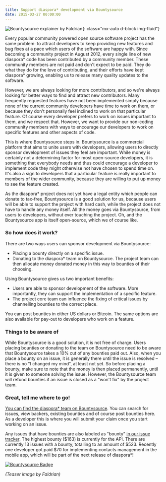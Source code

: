 ```yaml
---
title: Support diaspora* development via Bountysource
date: 2015-03-27 00:00:00
---
```


![Bountysource explainer by Faldrian](<%= static_url("blog/2015-03-27/diaspora_bountysource.png") %>){: class="mx-auto d-block img-fluid"}

Every popular community powered open source software project has the same problem: to attract developers to keep providing new features and bug fixes at a pace which users of the software are happy with. Since becoming a community project in August 2012, every single line of  new diaspora* code has been contributed by a community member. These community members are not paid and don't expect to be paid. They do what they do for the love of contributing, and their efforts have kept diaspora* growing, enabling us to release many quality updates to the software.

However, we are always looking for more contributors, and so we're always looking for better ways to find and attract new contributors. Many frequently requested features have not been implemented simply because none of the current community developers have time to work on them, or because they don't personally feel inclined to work on that particular feature. Of course every developer prefers to work on issues important to them, and we respect that. However, we want to provide our non-coding community members with ways to encourage our developers to work on specific features and other aspects of code.

This is where Bountysource steps in. Bountysource is a commercial platform that aims to unite users with developers, allowing users to directly sponsor development of issues they feel are important. While money is certainly not a determining factor for most open-source developers, it is something that everybody needs and thus could encourage a developer to implement code they might otherwise not have chosen to spend time on. It's also a sign to developers that a particular feature is really important to members of the wider community, because they are willing to put up money to see the feature created.

As the diaspora* project does not yet have a legal entity which people can donate to tax-free, Bountysource is a good solution for us, because users will be able to support the project with hard cash, while the project does not have to handle any money itself. All the money goes via Bountysource, from users to developers, without ever touching the project. Oh, and the Bountysource app is itself open-source, which we of course like.

### So how does it work?

There are two ways users can sponsor development via Bountysource:

* Placing a bounty directly on a specific issue.
* Donating to the diaspora* team on Bountysource. The project team can then allocate money donated money in this way to bounties of their choosing.

Using Bountysource gives us two important benefits:

* Users are able to sponsor development of the software. More importantly, they can support the implementation of a specific feature.
* The project core team can influence the fixing of critical issues by channelling bounties to the correct place.

You can post bounties in either US dollars or Bitcoin. The same options are also available for pay-out to developers who work on a feature.

### Things to be aware of

While Bountysource is a good solution, it is not free of charge. Users placing bounties or donating to the team on Bountysource need to be aware that Bountysource takes a 10% cut of any bounties paid out. Also, when you place a bounty on an issue, it is generally there until the issue is resolved – there is no "I changed my mind", at least not yet. So before placing a bounty, make sure to note that the money is then placed permanently, until it is given to someone solving the issue. However, the Bountysource team will refund bounties if an issue is closed as a "won't fix" by the project team.

### Great, tell me where to go!

[You can find the diaspora* team on Bountysource](https://www.bountysource.com/teams/diaspora). You can search for issues, view backers, existing bounties and of course post bounties here. As a developer this is where you will submit your claim once you start working on an issue.

Any issues that have bounties are also labeled as "bounty" [in our issue tracker](https://github.com/diaspora/diaspora/issues?q=is%3Aopen+is%3Aissue+label%3Abounty). The highest bounty ($163) is currently for the API. There are currently 13 issues with a bounty, totalling to an amount of $523. Recently one developer got paid $70 for implementing contacts management in the mobile app, which will be part of the next release of diaspora*!

[![Bountysource Badge](https://www.bountysource.com/badge/team?team_id=23714&style=bounties_received)](https://www.bountysource.com/teams/diaspora/issues)

*(Teaser image by Faldrian)*
